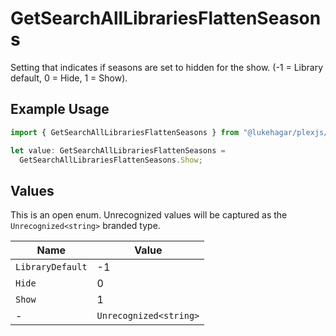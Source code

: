 # GetSearchAllLibrariesFlattenSeasons

Setting that indicates if seasons are set to hidden for the show. (-1 = Library default, 0 = Hide, 1 = Show).

## Example Usage

```typescript
import { GetSearchAllLibrariesFlattenSeasons } from "@lukehagar/plexjs/sdk/models/operations";

let value: GetSearchAllLibrariesFlattenSeasons =
  GetSearchAllLibrariesFlattenSeasons.Show;
```

## Values

This is an open enum. Unrecognized values will be captured as the `Unrecognized<string>` branded type.

| Name                   | Value                  |
| ---------------------- | ---------------------- |
| `LibraryDefault`       | -1                     |
| `Hide`                 | 0                      |
| `Show`                 | 1                      |
| -                      | `Unrecognized<string>` |